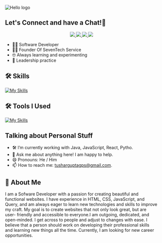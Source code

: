![Hello logo](https://camo.githubusercontent.com/82e15927fe3a779d5bb243ed93d85f49768667c7251d713991e67888e522f207/68747470733a2f2f63617073756c652d72656e6465722e76657263656c2e6170702f6170693f747970653d776176696e6726636f6c6f723d6772616469656e7426746578743d48656c6c6f21266865696768743d3130302673656374696f6e3d686561646572)

<p align="center">
  <h2>Let's Connect and have a Chat!💬</h2>
</p>
<p align="center">
  <a href="https://tushar-gupta-portfolio.vercel.app">
    <img src="https://img.shields.io/badge/my_portfolio-000?style=for-the-badge&logo=ko-fi&logoColor=white" />
  </a>
  <a href="http://linkedin.com/imtushaarr">
    <img src="https://camo.githubusercontent.com/e8dbf62a04af86d46001864cd22338d8a8474486a0e976ec695580027c373c79/68747470733a2f2f696d672e736869656c64732e696f2f62616467652f6c696e6b6564696e2d2532333030373742352e7376673f267374796c653d666f722d7468652d6261646765266c6f676f3d6c696e6b6564696e266c6f676f436f6c6f723d7768697465" />
  </a>
  <a href="http://github.com/imtushaarr">
    <img src="https://camo.githubusercontent.com/2a822909e8b8c12ecaddf706efc32e83a8e61609e1eb1793f31d9101ed38a954/68747470733a2f2f696d672e736869656c64732e696f2f62616467652f4769744875622d2532333132313030452e7376673f267374796c653d666f722d7468652d6261646765266c6f676f3d476974687562266c6f676f436f6c6f723d7768697465" />
  </a>
  <a href="http://instgram.com/imtushaarr)">
    <img src="https://img.shields.io/badge/Instagram-red?logo=instgram&logoColor=white&style=for-the-badge" />
  </a>
</p>

+ 👨‍💻 Software Developer
+ 🧑‍💼 Founder Of SevenTech Service
+ 🤓 Always learning and experimenting
+ 🤝 Leadership practice



## 🛠 Skills

[![My Skills](https://skillicons.dev/icons?i=html,css,javascript,java,python,nodejs,react&theme=light)]()

## 🛠 Tools I Used

[![My Skills](https://skillicons.dev/icons?i=vscode,idea,postman,mysql,firebase,androidstudio,figma,aws,vercel,git,gitlab&theme=light)]()

## Talking about Personal Stuff
+ 🛠   I’m currently working with Java, JavaScript, React, Pytho.
+ 💬   Ask me about anything here! I am happy to help.
+ 😄  Pronouns: He / Him
+ 📫   How to reach me: tusharguptagps@gmail.com.


## 🚀 About Me
I am a Sofware Developer with a passion for
creating beautiful and functional websites. I have
experience in HTML, CSS, JavaScript, and Query,
and am always eager to learn new technologies and
skills to improve my craft. My goal is to create
websites that not only look great, but are user-
friendly and accessible to everyone.I am outgoing,
dedicated, and open-minded. I get across to people
and adjust to changes with ease. I believe that a
person should work on developing their professional
skills and learning new things all the time. Currently, I
am looking for new career opportunities.

